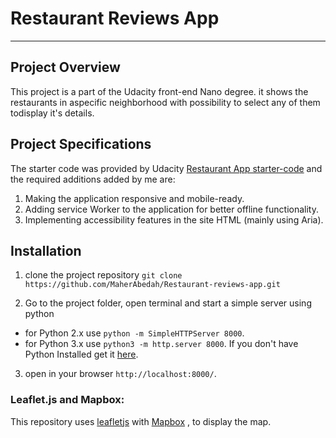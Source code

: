 # Restaurant Reviews App 
---

## Project Overview

This project is a part of the Udacity front-end Nano degree.
it shows the restaurants in aspecific neighborhood with possibility 
to select any of them todisplay it's details.

## Project Specifications

The starter code was provided by Udacity [Restaurant App starter-code](https://github.com/udacity/mws-restaurant-stage-1) 
and the required additions added by me are:
1. Making the application responsive and mobile-ready.
2. Adding service Worker to the application for better offline functionality.
3. Implementing accessibility features in the site HTML (mainly using Aria).

## Installation 

1. clone the project repository 
`git clone https://github.com/MaherAbedah/Restaurant-reviews-app.git`

2. Go to the project folder, open terminal and start a simple server using python
- for Python 2.x use `python -m SimpleHTTPServer 8000`.
- for Python 3.x use `python3 -m http.server 8000`. 
If you don't have Python Installed get it [here](https://www.python.org/).

3. open in your browser `http://localhost:8000/`.


### Leaflet.js and Mapbox:

This repository uses [leafletjs](https://leafletjs.com/) with [Mapbox](https://www.mapbox.com/) , to display the map.

 



